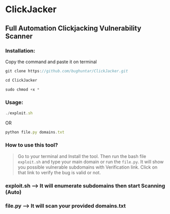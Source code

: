 # ClickJacker
## Full Automation Clickjacking Vulnerability Scanner

### Installation:
Copy the command and paste it on terminal

```javascript
git clone https://github.com/bughuntar/ClickJacker.git
```
```javascript
cd ClickJacker
```
```javascript
sudo chmod +x *
```

### Usage:
```javascript
./exploit.sh
```
OR
```javascript
python file.py domains.txt
```

### How to use this tool?
>Go to your terminal and Install the tool. Then run the bash file `exploit.sh` and type your main domain or run the `file.py`. It will show you possible vulnerable subdomains with Verification link. Click on that link to verify the bug is valid or not.


### exploit.sh --> It will enumerate subdomains then start Scanning (Auto)
### file.py --> It will scan your provided domains.txt
